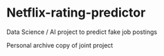# Netflix-rating-predictor
Data Science / AI project to predict fake job postings

Personal archive copy of joint project
